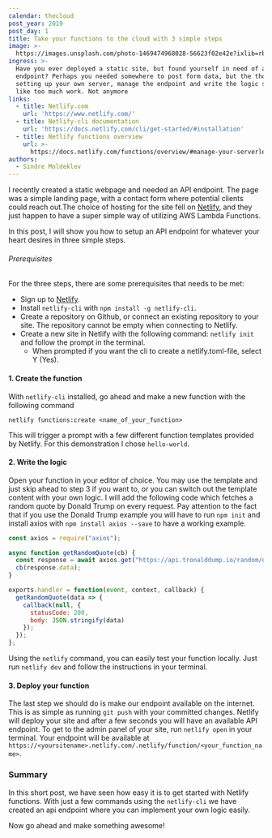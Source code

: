 ```yaml
---
calendar: thecloud
post_year: 2019
post_day: 1
title: Take your functions to the cloud with 3 simple steps
image: >-
  https://images.unsplash.com/photo-1469474968028-56623f02e42e?ixlib=rb-1.2.1&ixid=eyJhcHBfaWQiOjEyMDd9&auto=format&fit=crop&w=3306&q=80
ingress: >-
  Have you ever deployed a static site, but found yourself in need of an API
  endpoint? Perhaps you needed somewhere to post form data, but the thought of
  setting up your own server, manage the endpoint and write the logic seemed
  like too much work. Not anymore
links:
  - title: Netlify.com
    url: 'https://www.netlify.com/'
  - title: Netlify-cli documentation
    url: 'https://docs.netlify.com/cli/get-started/#installation'
  - title: Netlify functions overview
    url: >-
      https://docs.netlify.com/functions/overview/#manage-your-serverless-functions
authors:
  - Sindre Moldeklev
---
```

I recently created a static webpage and needed an API endpoint. The page was a simple landing page, with a contact form where potential clients could reach out.The choice of hosting for the site fell on [Netlify](https://www.netlify.com/), and they just happen to have a super simple way of utilizing AWS Lambda Functions.

In this post, I will show you how to setup an API endpoint for whatever your heart desires in three simple steps.

###### Prerequisites

For the three steps, there are some prerequisites that needs to be met:

- Sign up to [Netlify](https://www.netlify.com/).
- Install `netlify-cli` with `npm install -g netlify-cli`.
- Create a repository on Github, or connect an existing repository to your site. The repository cannot be empty when connecting to Netlify.
- Create a new site in Netlify with the following command: `netlify init` and follow the prompt in the terminal.
  - When prompted if you want the cli to create a netlify.toml-file, select Y (Yes).

#### 1. Create the function

With `netlify-cli` installed, go ahead and make a new function with the following command

`netlify functions:create <name_of_your_function>`

This will trigger a prompt with a few different function templates provided by Netlify. For this demonstration I chose `hello-world`.

#### 2. Write the logic

Open your function in your editor of choice. You may use the template and just skip ahead to step 3 if you want to, or you can switch
out the template content with your own logic. I will add the following code which fetches a random quote by Donald Trump on every request. Pay attention to the fact that if you use the Donald Trump example you will have to run `npm init` and install axios with `npm install axios --save` to have a working example.

```javascript
const axios = require("axios");

async function getRandomQuote(cb) {
  const response = await axios.get("https://api.tronalddump.io/random/quote");
  cb(response.data);
}

exports.handler = function(event, context, callback) {
  getRandomQuote(data => {
    callback(null, {
      statusCode: 200,
      body: JSON.stringify(data)
    });
  });
};
```

Using the `netlify` command, you can easily test your function locally. Just run `netlify dev` and follow the instructions in your terminal.

#### 3. Deploy your function

The last step we should do is make our endpoint available on the internet. This is as simple as running `git push` with your committed changes. Netlify will deploy your site and after a few seconds you will have an available API endpoint. To get to the admin panel of your site, run `netlify open` in your terminal. Your endpoint will be available at `https://<yoursitename>.netlify.com/.netlify/function/<your_function_name>`.

### Summary

In this short post, we have seen how easy it is to get started with Netlify functions. With just a few commands using the `netlify-cli` we have created an api endpoint where you can implement your own logic easily.

Now go ahead and make something awesome!

